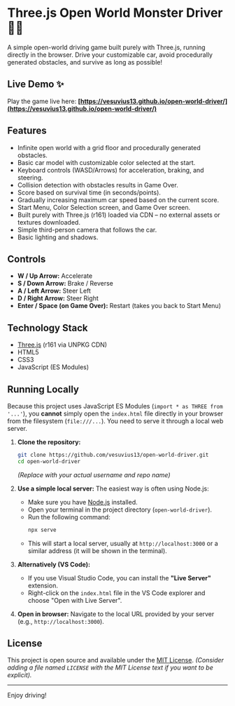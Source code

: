 # Three.js Open World Monster Driver 🚗👾

A simple open-world driving game built purely with Three.js, running directly in the browser. Drive your customizable car, avoid procedurally generated obstacles, and survive as long as possible!

## Live Demo ✨

Play the game live here: 
**[https://vesuvius13.github.io/open-world-driver/](https://vesuvius13.github.io/open-world-driver/)** 

## Features

*   Infinite open world with a grid floor and procedurally generated obstacles.
*   Basic car model with customizable color selected at the start.
*   Keyboard controls (WASD/Arrows) for acceleration, braking, and steering.
*   Collision detection with obstacles results in Game Over.
*   Score based on survival time (in seconds/points).
*   Gradually increasing maximum car speed based on the current score.
*   Start Menu, Color Selection screen, and Game Over screen.
*   Built purely with Three.js (r161) loaded via CDN – no external assets or textures downloaded.
*   Simple third-person camera that follows the car.
*   Basic lighting and shadows.

## Controls

*   **W / Up Arrow:** Accelerate
*   **S / Down Arrow:** Brake / Reverse
*   **A / Left Arrow:** Steer Left
*   **D / Right Arrow:** Steer Right
*   **Enter / Space (on Game Over):** Restart (takes you back to Start Menu)

## Technology Stack

*   [Three.js](https://threejs.org/) (r161 via UNPKG CDN)
*   HTML5
*   CSS3
*   JavaScript (ES Modules)

## Running Locally

Because this project uses JavaScript ES Modules (`import * as THREE from '...'`), you **cannot** simply open the `index.html` file directly in your browser from the filesystem (`file:///...`). You need to serve it through a local web server.

1.  **Clone the repository:**
    ```bash
    git clone https://github.com/vesuvius13/open-world-driver.git
    cd open-world-driver
    ```
    *(Replace with your actual username and repo name)*

2.  **Use a simple local server:** The easiest way is often using Node.js:
    *   Make sure you have [Node.js](https://nodejs.org/) installed.
    *   Open your terminal in the project directory (`open-world-driver`).
    *   Run the following command:
        ```bash
        npx serve
        ```
    *   This will start a local server, usually at `http://localhost:3000` or a similar address (it will be shown in the terminal).

3.  **Alternatively (VS Code):**
    *   If you use Visual Studio Code, you can install the **"Live Server"** extension.
    *   Right-click on the `index.html` file in the VS Code explorer and choose "Open with Live Server".

4.  **Open in browser:** Navigate to the local URL provided by your server (e.g., `http://localhost:3000`).

## License

This project is open source and available under the [MIT License](LICENSE). 
*(Consider adding a file named `LICENSE` with the MIT License text if you want to be explicit).*

---

Enjoy driving!
